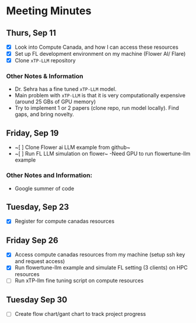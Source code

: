 # Meeting Minutes
## Thurs, Sep 11
- [x] Look into Compute Canada, and how I can access these resources
- [x] Set up FL development environment on my machine (Flower AI/ Flare)
- [x] Clone `xTP-LLM` repository

### Other Notes & Information
- Dr. Sehra has a fine tuned `xTP-LLM` model.
- Main problem with `xTP-LLM` is that it is very computationally expensive (around 25 GBs of GPU memory) 
 - Try to implement 1 or 2 papers (clone repo, run model locally). Find gaps, and bring novelty. 

## Friday, Sep 19
- ~[ ] Clone Flower ai LLM example from github~ 
- ~[ ] Run FL LLM simulation on flower~
    -Need GPU to run flowertune-llm example
### Other Notes and Information:
- Google summer of code

## Tuesday, Sep 23 
- [x] Register for compute canadas resources 

## Friday Sep 26
- [x] Access compute canadas resources from my machine (setup ssh key and request access)
- [X] Run flowertune-llm example and simulate FL setting (3 clients) on HPC resources
- [ ] Run xTP-llm fine tuning script on compute resources

## Tuesday Sep 30
- [ ] Create flow chart/gant chart to track project progress
